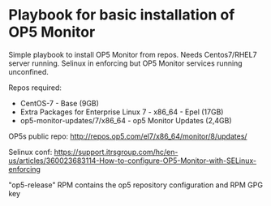 # Playbook for basic installation of OP5 Monitor
Simple playbook to install OP5 Monitor from repos. Needs Centos7/RHEL7 server running. Selinux in enforcing but OP5 Monitor services running unconfined.

Repos required:
* CentOS-7 - Base (9GB)
* Extra Packages for Enterprise Linux 7 - x86_64 - Epel (17GB)
* op5-monitor-updates/7/x86_64 - op5 Monitor Updates (2,4GB)

OP5s public repo: http://repos.op5.com/el7/x86_64/monitor/8/updates/

Selinux conf: https://support.itrsgroup.com/hc/en-us/articles/360023683114-How-to-configure-OP5-Monitor-with-SELinux-enforcing

"op5-release" RPM contains the op5 repository configuration and RPM GPG key
